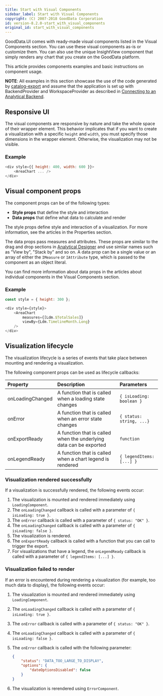```yaml
---
title: Start with Visual Components
sidebar_label: Start with Visual Components
copyright: (C) 2007-2018 GoodData Corporation
id: version-8.2.0-start_with_visual_components
original_id: start_with_visual_components
---
```


GoodData.UI comes with ready-made visual components listed in the Visual Components section. You can use these visual components as-is or customize them. You can also use the unique InsightView component that simply renders any chart that you create on the GoodData platform.

This article provides components examples and basic instructions on component usage.

**NOTE**: All examples in this section showcase the use of the code generated by [catalog-export](gdc_catalog_export) and assume that the application is set up with BackendProvider and WorkspaceProvider as described in [Connecting to an Analytical Backend](02_start__connecting_backend.md).

## Responsive UI

The visual components are responsive by nature and take the whole space of their wrapper element. This behavior implicates that if you want to create a visualization with a specific `height` and `width`, you must specify those dimensions in the wrapper element. Otherwise, the visualization may not be visible.

### Example

```javascript
<div style={{ height: 400, width: 600 }}>
    <AreaChart ... />
</div>
```

## Visual component props

The component props can be of the following types:

* **Style props** that define the style and interaction
* **Data props** that define what data to calculate and render

The style props define style and interaction of a visualization. For more information, see the articles in the Properties section.

The data props pass measures and attributes. These props are similar to the drag and drop sections in [Analytical Designer](https://help.gooddata.com/pages/viewpage.action?pageId=86794494) and use similar names such as "View by", "Stack by" and so on.
A data prop can be a single value or an array of either the `IMeasure` or `IAttribute` type, which is passed to the component as an object literal.

You can find more information about data props in the articles about individual components in the Visual Components section.

### Example
```js
const style = { height: 300 };

<div style={style}>
    <AreaChart
        measures={[Ldm.$TotalSales]}
        viewBy={Ldm.TimelineMonth.Long}
    />
</div>
```

## Visualization lifecycle

The visualization lifecycle is a series of events that take place between mounting and rendering a visualization.

The following component props can be used as lifecycle callbacks:

| Property | Description | Parameters |
| :--- | :--- | :--- |
| onLoadingChanged | A function that is called when a loading state changes | ```{ isLoading: boolean }``` |
| onError | A function that is called when an error state changes | ```{ status: string, ...}``` |
| onExportReady  | A function that is called when the underlying data can be exported | `function` |
| onLegendReady  | A function that is called when a chart legend is rendered | ```{ legendItems: [...] }``` |

### Visualization rendered successfully

If a visualization is successfully rendered, the following events occur:

1. The visualization is mounted and rendered immediately using ```LoadingComponent```.
2. The `onLoadingChanged` callback is called with a parameter of ```{ isLoading: true }```.
3. The `onError` callback is called with a parameter of ```{ status: "OK" }```.
4. The `onLoadingChanged` callback is called with a parameter of ```{ isLoading: false }```.
5. The visualization is rendered.
6. The `onExportReady` callback is called with a function that you can call to trigger the export.
6. For visualizations that have a legend, the `onLegendReady` callback is called with a parameter of ```{ legendItems: [...] }```.

### Visualization failed to render

If an error is encountered during rendering a visualization (for example, too much data to display), the following events occur:

1. The visualization is mounted and rendered immediately using ```LoadingComponent```.
2. The `onLoadingChanged` callback is called with a parameter of ```{ isLoading: true }```.
3. The `onError` callback is called with a parameter of ```{ status: "OK" }```.
4. The `onLoadingChanged` callback is called with a parameter of ```{ isLoading: false }```.
5. The `onError` callback is called with the following parameter:
    ```json
    {
        "status": "DATA_TOO_LARGE_TO_DISPLAY",
        "options": {
            "dateOptionsDisabled": false
        }
    }
    ```

6. The visualization is rerendered using ```ErrorComponent```.
